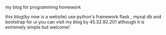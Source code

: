 <p>my blog for programming homework </p>
this blog(by now is a website) use python's 
framework flask , mysql db and bootstrap for ui
you can visit my blog by 45.32.92.201
although it is extremely simple but welcome!